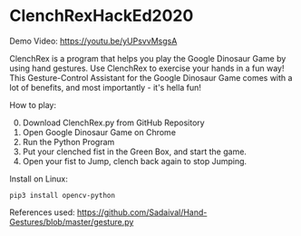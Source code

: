 # ClenchRexHackEd2020

Demo Video: https://youtu.be/yUPsvvMsgsA


ClenchRex is a program that helps you play the Google Dinosaur Game by using hand gestures. Use ClenchRex to exercise your hands in a fun way! This Gesture-Control Assistant for the Google Dinosaur Game comes with a lot of benefits, and most importantly - it's hella fun! 

How to play: 

0. Download ClenchRex.py from GitHub Repository 
1. Open Google Dinosaur Game on Chrome 
2. Run the Python Program 
3. Put your clenched fist in the Green Box, and start the game.
4. Open your fist to Jump, clench back again to stop Jumping. 

Install on Linux:

`pip3 install opencv-python`

References used: 
https://github.com/Sadaival/Hand-Gestures/blob/master/gesture.py
